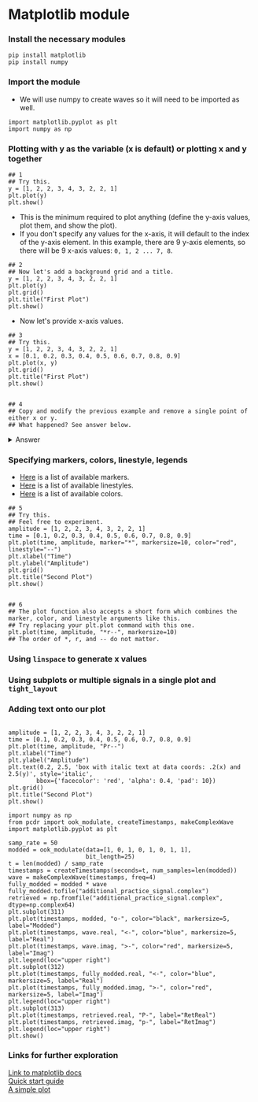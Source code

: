 # Matplotlib module

### Install the necessary modules
`pip install matplotlib`  
`pip install numpy`

### Import the module

- We will use numpy to create waves so it will need to be imported as well.

```python3
import matplotlib.pyplot as plt
import numpy as np
```
### Plotting with y as the variable (x is default) or plotting x and y together

```python3
## 1
## Try this.
y = [1, 2, 2, 3, 4, 3, 2, 2, 1]
plt.plot(y)
plt.show()
```
- This is the minimum required to plot anything (define the y-axis values, plot them, and show the plot).
- If you don't specify any values for the x-axis, it will default to the index of the y-axis element. In this example, there are 9 y-axis elements, so there will be 9 x-axis values: `0, 1, 2 ... 7, 8`.

```python3
## 2
## Now let's add a background grid and a title.
y = [1, 2, 2, 3, 4, 3, 2, 2, 1]
plt.plot(y)
plt.grid()
plt.title("First Plot")
plt.show()
```

- Now let's provide x-axis values.

```python3
## 3
## Try this.
y = [1, 2, 2, 3, 4, 3, 2, 2, 1]
x = [0.1, 0.2, 0.3, 0.4, 0.5, 0.6, 0.7, 0.8, 0.9]
plt.plot(x, y)
plt.grid()
plt.title("First Plot")
plt.show()


## 4
## Copy and modify the previous example and remove a single point of either x or y.
## What happened? See answer below.
```
<details><summary>Answer</summary>

- You should have gotten an error similar to this:  
  `ValueError: x and y must have same first dimension, but have shapes (9,) and (8,).`
  
- This means that the length of the lists `x` and `y` must be the same.
</details>

### Specifying markers, colors, linestyle, legends 

- [Here](https://matplotlib.org/stable/api/markers_api.html) is a list of available markers.
- [Here](https://matplotlib.org/stable/gallery/lines_bars_and_markers/linestyles.html) is a list of available linestyles.
- [Here](https://matplotlib.org/stable/gallery/color/named_colors.html) is a list of available colors.

```python3
## 5
## Try this.
## Feel free to experiment.
amplitude = [1, 2, 2, 3, 4, 3, 2, 2, 1]
time = [0.1, 0.2, 0.3, 0.4, 0.5, 0.6, 0.7, 0.8, 0.9]
plt.plot(time, amplitude, marker="*", markersize=10, color="red", linestyle="--")
plt.xlabel("Time")
plt.ylabel("Amplitude")
plt.grid()
plt.title("Second Plot")
plt.show()


## 6
## The plot function also accepts a short form which combines the marker, color, and linestyle arguments like this.
## Try replacing your plt.plot command with this one.
plt.plot(time, amplitude, "*r--", markersize=10)
## The order of *, r, and -- do not matter.
```

### Using `linspace` to generate x values

### Using subplots or multiple signals in a single plot and `tight_layout`

### Adding text onto our plot

```python3

amplitude = [1, 2, 2, 3, 4, 3, 2, 2, 1]
time = [0.1, 0.2, 0.3, 0.4, 0.5, 0.6, 0.7, 0.8, 0.9]
plt.plot(time, amplitude, "Pr--")
plt.xlabel("Time")
plt.ylabel("Amplitude")
plt.text(0.2, 2.5, 'box with italic text at data coords: .2(x) and 2.5(y)', style='italic',
        bbox={'facecolor': 'red', 'alpha': 0.4, 'pad': 10})
plt.grid()
plt.title("Second Plot")
plt.show()
```






```python3
import numpy as np
from pcdr import ook_modulate, createTimestamps, makeComplexWave
import matplotlib.pyplot as plt

samp_rate = 50
modded = ook_modulate(data=[1, 0, 1, 0, 1, 0, 1, 1], 
                      bit_length=25)
t = len(modded) / samp_rate
timestamps = createTimestamps(seconds=t, num_samples=len(modded))
wave = makeComplexWave(timestamps, freq=4)
fully_modded = modded * wave
fully_modded.tofile("additional_practice_signal.complex")
retrieved = np.fromfile("additional_practice_signal.complex", dtype=np.complex64)
plt.subplot(311)
plt.plot(timestamps, modded, "o-", color="black", markersize=5, label="Modded")
plt.plot(timestamps, wave.real, "<-", color="blue", markersize=5, label="Real")
plt.plot(timestamps, wave.imag, ">-", color="red", markersize=5, label="Imag")
plt.legend(loc="upper right")
plt.subplot(312)
plt.plot(timestamps, fully_modded.real, "<-", color="blue", markersize=5, label="Real")
plt.plot(timestamps, fully_modded.imag, ">-", color="red", markersize=5, label="Imag")
plt.legend(loc="upper right")
plt.subplot(313)
plt.plot(timestamps, retrieved.real, "P-", label="RetReal")
plt.plot(timestamps, retrieved.imag, "p-", label="RetImag")
plt.legend(loc="upper right")
plt.show()
```
### Links for further exploration

[Link to matplotlib docs](https://matplotlib.org/stable/api/matplotlib_configuration_api.html#)  
[Quick start guide](https://matplotlib.org/stable/tutorials/introductory/quick_start.html)  
[A simple plot](https://matplotlib.org/stable/gallery/lines_bars_and_markers/simple_plot.html)
